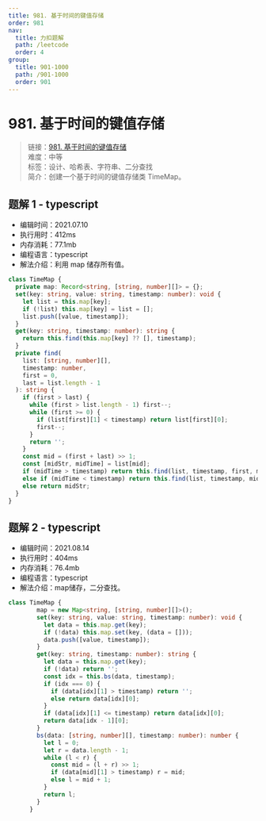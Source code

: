 ```yaml
---
title: 981. 基于时间的键值存储
order: 981
nav:
  title: 力扣题解
  path: /leetcode
  order: 4
group:
  title: 901-1000
  path: /901-1000
  order: 901
---
```


# 981. 基于时间的键值存储

> 链接：[981. 基于时间的键值存储](https://leetcode-cn.com/problems/time-based-key-value-store/)  
> 难度：中等  
> 标签：设计、哈希表、字符串、二分查找  
> 简介：创建一个基于时间的键值存储类 TimeMap。

## 题解 1 - typescript

- 编辑时间：2021.07.10
- 执行用时：412ms
- 内存消耗：77.1mb
- 编程语言：typescript
- 解法介绍：利用 map 储存所有值。

```typescript
class TimeMap {
  private map: Record<string, [string, number][]> = {};
  set(key: string, value: string, timestamp: number): void {
    let list = this.map[key];
    if (!list) this.map[key] = list = [];
    list.push([value, timestamp]);
  }
  get(key: string, timestamp: number): string {
    return this.find(this.map[key] ?? [], timestamp);
  }
  private find(
    list: [string, number][],
    timestamp: number,
    first = 0,
    last = list.length - 1
  ): string {
    if (first > last) {
      while (first > list.length - 1) first--;
      while (first >= 0) {
        if (list[first][1] < timestamp) return list[first][0];
        first--;
      }
      return '';
    }
    const mid = (first + last) >> 1;
    const [midStr, midTime] = list[mid];
    if (midTime > timestamp) return this.find(list, timestamp, first, mid - 1);
    else if (midTime < timestamp) return this.find(list, timestamp, mid + 1, last);
    else return midStr;
  }
}
```
## 题解 2 - typescript
- 编辑时间：2021.08.14
- 执行用时：404ms
- 内存消耗：76.4mb
- 编程语言：typescript
- 解法介绍：map储存，二分查找。
```typescript
class TimeMap {
        map = new Map<string, [string, number][]>();
        set(key: string, value: string, timestamp: number): void {
          let data = this.map.get(key);
          if (!data) this.map.set(key, (data = []));
          data.push([value, timestamp]);
        }
        get(key: string, timestamp: number): string {
          let data = this.map.get(key);
          if (!data) return '';
          const idx = this.bs(data, timestamp);
          if (idx === 0) {
            if (data[idx][1] > timestamp) return '';
            else return data[idx][0];
          }
          if (data[idx][1] <= timestamp) return data[idx][0];
          return data[idx - 1][0];
        }
        bs(data: [string, number][], timestamp: number): number {
          let l = 0;
          let r = data.length - 1;
          while (l < r) {
            const mid = (l + r) >> 1;
            if (data[mid][1] > timestamp) r = mid;
            else l = mid + 1;
          }
          return l;
        }
      }
```
